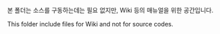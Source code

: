 본 폴더는 소스를 구동하는데는 필요 없지만, Wiki 등의 매뉴얼을 위한 공간입니다.

This folder include files for Wiki and not for source codes. 
